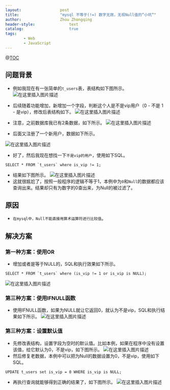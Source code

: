```yaml
---
layout:					post
title:					"mysql 不等于(!=) 数字无效，无视Null值的“小坑“"
author:					Zhou Zhongqing
header-style:				text
catalog:					true
tags:
		- Web
		- JavaScript
---
```

@[TOC](目录)
## 问题背景
- 例如我现在有一张简单的`t_users`表，表结构如下图所示。
![在这里插入图片描述](https://i-blog.csdnimg.cn/blog_migrate/fba68570501f9a51034f33199510254d.png)

- 后续随着功能增加，新增加一个字段，判断这个人是不是vip用户（0 - 不是  1 - 是vip），修改后表结构如下。
![在这里插入图片描述](https://i-blog.csdnimg.cn/blog_migrate/a02fc4a5ad7bf77cb086525c577ee138.png)
- 注意，之前数据库我已有2条数据，如下所示。
![在这里插入图片描述](https://i-blog.csdnimg.cn/blog_migrate/e7c70719c500a7e170b8e5bf05564b5c.png)

- 后面又注册了一个新用户，数据如下所示。

![在这里插入图片描述](https://i-blog.csdnimg.cn/blog_migrate/2f8c80e921571cbfaccc4b5e8da1285c.png)
- 好了，然后我现在想找一下`不是vip的用户`，使用如下SQL。

```
SELECT * FROM `t_users` where is_vip != 1;
```
- 结果如下图所示。
![在这里插入图片描述](https://i-blog.csdnimg.cn/blog_migrate/e6437f3a23a5cdac035ed76dcf62dd3e.png)
- 这就很尴尬了，按照一般程序的逻辑不等于1，本例中为`0`和`Null`的数据都应该查询出来。结果却只有为数字的0查出来，为Null的被过滤了。

## 原因
- `在mysql中，Null不能直接用算术运算符进行比较值`。

## 解决方案
### 第一种方案：使用OR
- 增加或者是等于NULL的，SQL和执行效果如下所示。

```
SELECT * FROM `t_users` where (is_vip != 1 or is_vip is NULL);
```
![在这里插入图片描述](https://i-blog.csdnimg.cn/blog_migrate/feb7f2873a92fe5b46afcefcc8e8f8e5.png)
### 第三种方案：使用IFNULL函数
- 使用IFNULL函数，如果为NULL就让它返回0，就认为不是vip，SQL和执行结果如下所示。
![在这里插入图片描述](https://i-blog.csdnimg.cn/blog_migrate/aee5e2aca42c7ce7d5b31e5baea73ff1.png)

### 第三种方案：设置默认值
- 先修改表结构，设置字段为空时的默认值。比如本例，如果在程序中没有设置该值，给它默认为0，不是vip，如下图所示。
![在这里插入图片描述](https://i-blog.csdnimg.cn/blog_migrate/c8f2d4c463c1c2c0b2b16e33ea7b50f8.png)
- 然后修复老数据，本例中可以把为Null的数据设置为0，不是vip，使用如下SQL。

```
UPDATE t_users set is_vip = 0 WHERE is_vip is NULL;
```
- 再执行查询就能够得到正确的结果了，如下图所示。
![在这里插入图片描述](https://i-blog.csdnimg.cn/blog_migrate/3b941aac2055b3ccdf1d5fbbfa405aa3.png)


